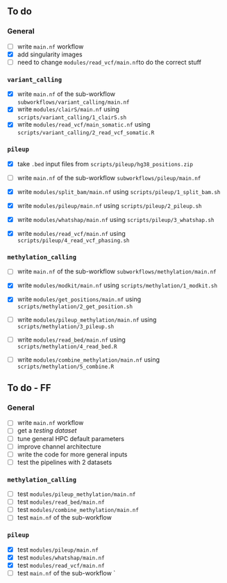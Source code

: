 ## To do
### General
- [ ] write `main.nf` workflow
- [x] add singularity images
- [ ] need to change `modules/read_vcf/main.nf`to do the correct stuff

### `variant_calling`
- [x] write `main.nf` of the sub-workflow `subworkflows/variant_calling/main.nf`
- [x] write `modules/clairS/main.nf` using `scripts/variant_calling/1_clairS.sh`
- [x] write `modules/read_vcf/main_somatic.nf` using `scripts/variant_calling/2_read_vcf_somatic.R`

### `pileup`
- [x] take `.bed` input files from `scripts/pileup/hg38_positions.zip`

- [ ] write `main.nf` of the sub-workflow `subworkflows/pileup/main.nf`
- [x] write `modules/split_bam/main.nf` using `scripts/pileup/1_split_bam.sh`
- [x] write `modules/pileup/main.nf` using `scripts/pileup/2_pileup.sh`
- [x] write `modules/whatshap/main.nf` using `scripts/pileup/3_whatshap.sh`
- [x] write `modules/read_vcf/main.nf` using `scripts/pileup/4_read_vcf_phasing.sh`

### `methylation_calling`
- [ ] write `main.nf` of the sub-workflow `subworkflows/methylation/main.nf`
- [x] write `modules/modkit/main.nf` using `scripts/methylation/1_modkit.sh`
- [x] write `modules/get_positions/main.nf` using `scripts/methylation/2_get_position.sh`
- [ ] write `modules/pileup_methylation/main.nf` using `scripts/methylation/3_pileup.sh`
- [ ] write `modules/read_bed/main.nf` using `scripts/methylation/4_read_bed.R`
- [ ] write `modules/combine_methylation/main.nf` using `scripts/methylation/5_combine.R`


## To do - FF 
### General
- [ ] write `main.nf` workflow
- [ ] get a *testing dataset*
- [ ] tune general HPC default parameters
- [ ] improve channel architecture 
- [ ] write the code for more general inputs
- [ ] test the pipelines with 2 datasets

### `methylation_calling`
- [ ] test `modules/pileup_methylation/main.nf` 
- [ ] test `modules/read_bed/main.nf` 
- [ ] test `modules/combine_methylation/main.nf`
- [ ] test `main.nf` of the sub-workflow 

### `pileup`
- [x] test `modules/pileup/main.nf`
- [x] test `modules/whatshap/main.nf` 
- [x] test `modules/read_vcf/main.nf` 
- [ ] test `main.nf` of the sub-workflow `
